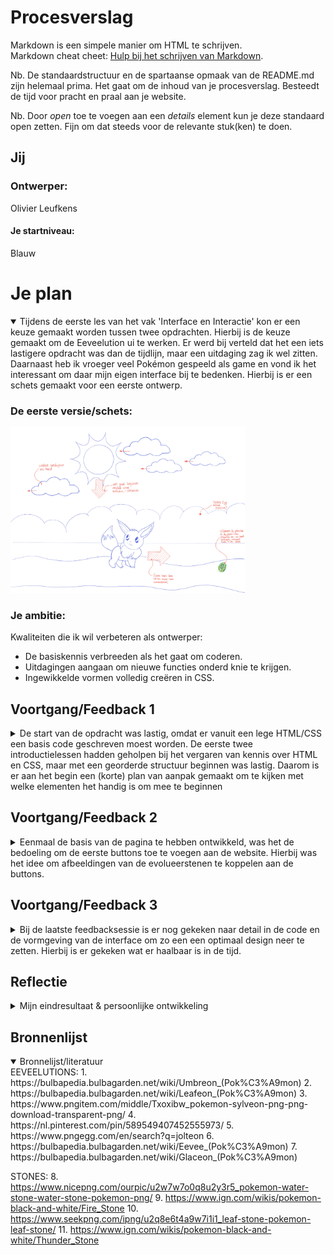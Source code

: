 # Procesverslag
Markdown is een simpele manier om HTML te schrijven.  
Markdown cheat cheet: [Hulp bij het schrijven van Markdown](https://github.com/adam-p/markdown-here/wiki/Markdown-Cheatsheet).

Nb. De standaardstructuur en de spartaanse opmaak van de README.md zijn helemaal prima. Het gaat om de inhoud van je procesverslag. Besteedt de tijd voor pracht en praal aan je website.

Nb. Door *open* toe te voegen aan een *details* element kun je deze standaard open zetten. Fijn om dat steeds voor de relevante stuk(ken) te doen.





## Jij

### Ontwerper:
Olivier Leufkens

#### Je startniveau:
Blauw



# Je plan

<details open>
  <summary>Tijdens de eerste les van het vak 'Interface en Interactie' kon er een keuze gemaakt worden tussen twee opdrachten. Hierbij is de keuze gemaakt om de Eeveelution ui te werken. Er werd bij verteld dat het een iets lastigere opdracht was dan de tijdlijn, maar een uitdaging zag ik wel zitten. Daarnaast heb ik vroeger veel Pokémon gespeeld als game en vond ik het interessant om daar mijn eigen interface bij te bedenken. Hierbij is er een schets gemaakt voor een eerste ontwerp.
  </summary>

  ### De eerste versie/schets:
  <img src="readme-images/schets1.jpg" width="375px" alt="eerste versie/schets">


  ### Je ambitie: 
  Kwaliteiten die ik wil verbeteren als ontwerper:
  - De basiskennis verbreeden als het gaat om coderen.
  - Uitdagingen aangaan om nieuwe functies onderd knie te krijgen.
  - Ingewikkelde vormen volledig creëren in CSS.
 
</details>



## Voortgang/Feedback 1

<details>
  <summary>De start van de opdracht was lastig, omdat er vanuit een lege HTML/CSS een basis code geschreven moest worden. De eerste twee introductielessen hadden geholpen bij het vergaren van kennis over HTML en CSS, maar met een georderde structuur beginnen was lastig. Daarom is er aan het begin een (korte) plan van aanpak gemaakt om te kijken met welke elementen het handig is om mee te beginnen</summary>

  ### Bevinding & oplossing 1:
  Vanuit de schets is er een zijn er basiselementen geprobeerd te maken, zoals de achtergrond met wolken. Hierbij stuitte ik al snel op een knelpunt; de wolken zijn geen makkelijke vormen om te maken in CSS. Hierdoor is er gekeken naar de vorm van de wolk en hoe die het beste gemaakt kan worden in CSS. Hierbij is er een :before en :after gemaakt door middel van een tutorial, waarbij er gebruik is gemaakt van geometrische vormen. In de schets hieronder is te zien uit welke vormen de wolk tot stand is gekomen.

  <img src="readme-images/schets2.jpg" width="350px" alt="opzet wolken">

  ### Bevinding & oplossing 2:
  Bij de eerste feedback kwamen er een aantal leuke ideeen naar boven die ik mogelijk kon toepassen in mijn ontwerp. Echter bleek al snel dat mijn idee te ingewikkeld was om om in 1,5 week uit te werken. Het idee was om meerdere paden te maken zodat de gebruiker kon kiezen welke kant hij op kon. Waarbij het seizoen ook steeds meeveranderd om alle evoluties mogelijk te maken. Uit de feedback en mijn niveau is er gekozen om een 1 pagina-scherm te ontwikkelen, waarbij de stenen letterlijk als eastereggs verstopt worden. Het is nog wel de bedoeling om een dag/nacht functie te creëren.
</details>




## Voortgang/Feedback 2

<details>
  <summary>Eenmaal de basis van de pagina te hebben ontwikkeld, was het de bedoeling om de eerste buttons toe te voegen aan de website. Hierbij was het idee om afbeeldingen van de evolueerstenen te koppelen aan de buttons.</summary>
  
  ### Bevinding & oplossing 1:
  Het aanmmaken van een button verliep boven verwachting goed. Door het voorbeeld te volgen lukte het snel om een transitie tussen twee afbeeldingen te maken met behulp van Javascript. Echter kreeg ik als feedback dat de buttons zich nog niet representeerde als een button doordat er geen feedback naar de gebruiker was dat je er mogelijk op kon klikken. Daarom is er een hoverstate toegevoegd met een kleine transitie, waarbij een een tooltip tevoorschijn komt. Zo krijgt de gebruiker meer interactie met het scherm en begrijpt die ook eerder wat die aan het doen is.

  ### Bevinding & oplossing 2:
  In het concept was het het idee om de zon als een 'verstopte' button te ontwikkelen, zodat er een transitie gemaakt kon worden naar dag en nacht. Al snel bleek door tijddruk dat het niet meer haalbaar was met mijn eigen kennis. Daarom is er voor gekozen om twee buttons toe te voegen, omdat het voor bij wel duidelijk was hoe ik dat kon realiseren in Javascript.
</details>

## Voortgang/Feedback 3

<details>
  <summary>Bij de laatste feedbacksessie is er nog gekeken naar detail in de code en de vormgeving van de interface om zo een een optimaal design neer te zetten. Hierbij is er gekeken wat er haalbaar is in de tijd.</summary>
  
  ### Bevinding & oplossing 1:
  Allereerst is er gekeken of de code geoptimaliseerd kon worden. Uit de feedback bleek dat het overzicht inde code een beetje verdwenen was, waardoor bepaalde elementen moeilijk terug te vinden waren. Daarom is er aantekenigen en witregels tussen de codes gezet, om zo het overzicht terug te krijgen in de code. 

  ### Bevinding & oplossing 2:
 Daarnaast werd bij de feeback verteld dat het aanmaken van een 'nth-of-type' bij de buttons gemakkelijk is dan steeds het aanmaken van een 'class'. Daarom is er voor gekozen om de code aan te passen. Uiteindelijk vond ik ook dat dit een stuk gemakkelijker werkte dan wat ik voorheen deed.

  ### Bevinding & oplossing 3:
  In de feedback werd verteld dat het overzicht nog lastig te zien was in de HTML. Er wordt nog veel gebruik gemaakt van 'div' en niet van 'ol' en daarbinnen 'li'.
  In de code is er gekeken wat er nog aangepast kon worden, maar ik hierbij werd er snel opgemerkt dat mijn code niet meer naar behoren werkte zoals ik het wilde. Daarom is de 'div' behouden.

</details>

## Reflectie

<details>
  <summary>Mijn eindresultaat & persoonlijke ontwikkeling</summary>

  ### Je uitkomst - karakteristiek screenshot(s):
  <img src="readme-images/screenshot1.jpg" width="375px" alt="final ontwerp">


  ### Dit ging goed/Heb ik geleerd: 
  Op sommige momenten overtrof ik mijn verwachten, omdat ik er vanuit ging dat die code niet zou werken. Zoals het aanmaken van animaties en het toepassen van Javascript. Als iets lukt dan is coderen ook echt leuk.

  In de afgelopen twee weken heb ik geleerd hoe ik een code kan opzetten en hoe ik die gestructureerd kan ontwikkelen. Ook hoe ik ingewikkelde vormen kan ontwikkelen.

  Ik ben benieuwd naar het het vak Webtypografie waarbij we verder gaan op code. Hierbij hoop ik mijn vaardigheden als ontwerper verder te verdiepen

  ### Dit was lastig/Is niet gelukt:
  De afgelopen twee weken waren best hectisch, omdat code voor mij eerst nog Chinees was, zit het nu op een Frans/Spaans niveau. Hiermee bedoel ik dat ik code nu wel kan lezen, maar dat ik het nog lastig vind om de code zelf te schrijven. CMD is dan ook niet mijn afkomst, maar ik vind het wel zeer interessant om er meer kennis te vergaren in code. 

  Het is dan ook helaas niet gelukt om de transitie naar dag en nacht werkelijk te maken. Bij een vervolg project zou ik mij dus meer willen verdiepen in grotere transities met meerdere elementen. Bij dit ontwerp is het nog bescheiden gehouden met enkele transities.

  Daarnaast is het maken van meerdere schermen ook niet gelukt, zoals dat wel eerst in mijn concept was opschreven

  Als laatste aanbeveling voor mijzelf is het handig om in het begin je HTML/CSS code op een gestuctureerde manier te beginnen. Minder gebruik van 'div' en meer 'ol' en daarbinnen 'li'.

  Tijdsdruk was bij dit vak wel een vuilkuil, waardoor sommigen elementen niet volledig zijn ontwikkeld zoals ik gewild had. Zo is de evolutie van espeon niet ontwikkeld. Bij het vervolg van projecten is het daarom van belang om een goede planning te maken, voordat ik begin aan mijn ontwerp.

  Ik sluit af dat ik wel trots ben wat ik geleverd heb. Ik had nooit gedacht dat ik dit mij zou lukken met code.
</details>

## Bronnenlijst

<details open>
<summary>Bronnelijst/literatuur</summary>
EEVEELUTIONS:
1. https://bulbapedia.bulbagarden.net/wiki/Umbreon_(Pok%C3%A9mon)
2. https://bulbapedia.bulbagarden.net/wiki/Leafeon_(Pok%C3%A9mon)
3. https://www.pngitem.com/middle/Txoxibw_pokemon-sylveon-png-png-download-transparent-png/
4. https://nl.pinterest.com/pin/589549407452555973/
5. https://www.pngegg.com/en/search?q=jolteon
6. https://bulbapedia.bulbagarden.net/wiki/Eevee_(Pok%C3%A9mon)
7. https://bulbapedia.bulbagarden.net/wiki/Glaceon_(Pok%C3%A9mon)

STONES:
8. https://www.nicepng.com/ourpic/u2w7w7o0q8u2y3r5_pokemon-water-stone-water-stone-pokemon-png/
9. https://www.ign.com/wikis/pokemon-black-and-white/Fire_Stone
10. https://www.seekpng.com/ipng/u2q8e6t4a9w7i1i1_leaf-stone-pokemon-leaf-stone/
11. https://www.ign.com/wikis/pokemon-black-and-white/Thunder_Stone
</details>